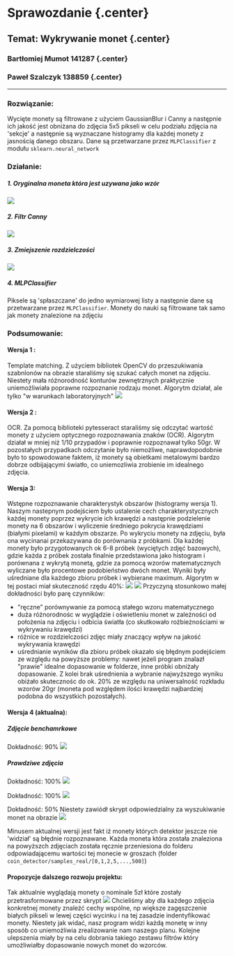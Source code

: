 # Sprawozdanie {.center}

## Temat: Wykrywanie monet {.center}

### Bartłomiej Mumot 141287 {.center}
### Paweł Szalczyk 138859 {.center}


---


### Rozwiązanie: 
Wycięte monety są filtrowane z użyciem GaussianBlur i Canny a następnie ich jakość jest obniżana do zdjęcia 5x5 pikseli w celu podziału zdjęcia na 'sekcje' a następnie są wyznaczane histogramy dla każdej monety z jasnością danego obszaru. Dane są przetwarzane przez `MLPClassifier` z modułu `sklearn.neural_network`

### Działanie:

##### 1. Oryginalna moneta która jest uzywana jako wzór
![](https://i.imgur.com/avegG7V.png)

##### 2. Filtr Canny
![](https://i.imgur.com/hMvafEl.png)

##### 3. Zmiejszenie rozdzielczości
![](https://i.imgur.com/VCHihCP.png)

##### 4. MLPClassifier
Piksele są 'spłaszczane' do jedno wymiarowej listy a następnie dane są przetwarzane przez `MLPClassifier`.
Monety do nauki są filtrowane tak samo jak monety znalezione na zdjęciu

### Podsumowanie:

#### Wersja 1 : 
Template matching. Z użyciem bibliotek OpenCV do przeszukiwania szabnlonów na obrazie staraliśmy się szukać całych monet na zdjęciu. Niestety mała różnorodność konturów zewnętrznych praktycznie uniemożliwiała poprawne rozpoznanie rodzaju monet. Algorytm działał, ale tylko "w warunkach laboratoryjnych" ![](https://i.imgur.com/xZd2nNH.png)

#### Wersja 2 : 
OCR. Za pomocą biblioteki pytesseract staraliśmy się odczytać wartość monety z użyciem optycznego rozpoznawania znaków (OCR). Algorytm działał w mniej niż 1/10 przypadów i poprawnie rozpoznawał tylko 50gr. W pozostałych przypadkach odczytanie było niemożliwe, naprawdopodobnie było to spowodowane faktem, iż monety są obietkami metalowymi bardzo dobrze odbijającymi światło, co uniemozliwia zrobienie im idealnego zdjęcia.

#### Wersja 3:
Wstępne rozpoznawanie charakterystyk obszarów (histogramy wersja 1). Naszym nastepnym podejściem było ustalenie cech charakterystycznych każdej monety poprzez wykrycie ich krawędzi a następnie podzielenie monety na 6 obszarów i wyliczenie średniego pokrycia krawędziami (białymi pixelami) w każdym obszarze.
Po wykryciu monety na zdjęciu, była ona wycinanai przekazywana do porównania z próbkami.
Dla każdej monety było przygotowanych ok 6-8 próbek (wyciętych zdjęć bazowych), gdzie każda z próbek została finalnie przedstawiona jako histogram i porównana z wykrytą monetą, gdzie za pomocą wzorów matematycznych wyliczane było procentowe podobieństwo dwóch monet. Wyniki były uśredniane dla każdego zbioru próbek i wybierane maximum.
Algorytm w tej postaci miał skuteczność rzędu 40%: ![](https://i.imgur.com/N0sqLuy.png)
![](https://i.imgur.com/EbniuJB.png)
Przyczyną stosunkowo małej dokładności było parę czynników:
- "ręczne" porównywanie za pomocą stałego wzoru matematycznego
- duża różnorodnośc w wyglądzie i oświetleniu monet w zależności od położenia na zdjęciu i odbicia światła (co skutkowało rożbieżnościami w wykrywaniu krawędzi)
- różnice w rozdzielczości zdjęc miały znaczący wpływ na jakość wykrywania krawędzi
- uśrednianie wyników dla zbioru próbek okazało się błędnym podejściem ze względu na powyższe problemy: nawet jeżeli program znalazł "prawie" idealne dopasowanie w folderze, inne próbki obniżały dopasowanie. Z kolei brak uśrednienia a wybranie najwyższego wyniku obiżało skutecznośc do ok. 20% ze względu na uniwersalność rozkładu wzorów 20gr (moneta pod względem ilości krawędzi najbardziej podobna do wszystkich pozostałych).

#### Wersja 4 (aktualna):

##### Zdjęcie benchamrkowe
Dokładność: 90%
![](https://i.imgur.com/jyS5rem.png)

##### Prawdziwe zdjęcia
Dokładność: 100%
![](https://i.imgur.com/XuOTy5n.png)

Dokładność: 100%
![](https://i.imgur.com/JdZdZl7.png)

Dokładność: 50%
Niestety zawiódł skrypt odpowiedzialny za wyszukiwanie monet na obrazie
![](https://i.imgur.com/7OxHp0U.png)

Minusem aktualnej wersji jest fakt iż monety których detektor jeszcze nie 'widział' są błędnie rozpoznawane.
Każda moneta która została znaleziona na powyższch zdjęciach została ręcznie przeniesiona do folderu odpowiadającemu wartości tej monecie w groszach (folder `coin_detector/samples_real/[0,1,2,5,...,500]`)


#### Propozycje dalszego rozwoju projektu:

Tak aktualnie wyglądają monety o nominale 5zł które zostały przetrasformowane przez skrypt
![](https://i.imgur.com/jrEIwoV.png)
Chcieliśmy aby dla każdego zdjęcia konkretnej monety znaleźć cechy wspólne, np większe zagęszczenie białych pikseli w lewej części wycinku i na tej zasadzie indentyfikować monety.
Niestety jak widać, nasz program widzi każdą monetę w inny sposób co uniemożliwia zrealizowanie nam naszego planu.
Kolejne ulepszenia miały by na celu dobrania takiego zestawu filtrów który umożliwiałby dopasowanie nowych monet do wzorców.

